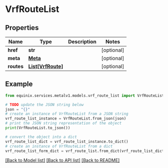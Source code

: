 # VrfRouteList


## Properties

Name | Type | Description | Notes
------------ | ------------- | ------------- | -------------
**href** | **str** |  | [optional] 
**meta** | [**Meta**](Meta.md) |  | [optional] 
**routes** | [**List[VrfRoute]**](VrfRoute.md) |  | [optional] 

## Example

```python
from equinix.services.metalv1.models.vrf_route_list import VrfRouteList

# TODO update the JSON string below
json = "{}"
# create an instance of VrfRouteList from a JSON string
vrf_route_list_instance = VrfRouteList.from_json(json)
# print the JSON string representation of the object
print(VrfRouteList.to_json())

# convert the object into a dict
vrf_route_list_dict = vrf_route_list_instance.to_dict()
# create an instance of VrfRouteList from a dict
vrf_route_list_form_dict = vrf_route_list.from_dict(vrf_route_list_dict)
```
[[Back to Model list]](../README.md#documentation-for-models) [[Back to API list]](../README.md#documentation-for-api-endpoints) [[Back to README]](../README.md)


